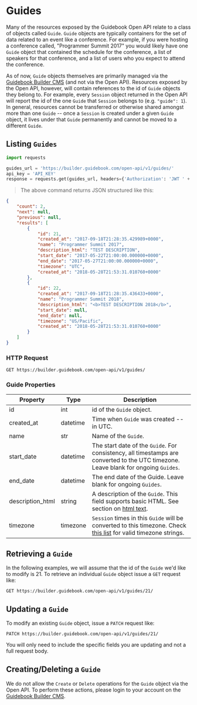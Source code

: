 # Guides

Many of the resources exposed by the Guidebook Open API relate to a class of objects called `Guide`. `Guide` objects are typically containers for the set of data related to an event like a conference. For example, if you were hosting a conference called, "Programmer Summit 2017" you would likely have one `Guide` object that contained the schedule for the conference, a list of speakers for that conference, and a list of users who you expect to attend the conference.

As of now, `Guide` objects themselves are primarily managed via the [Guidebook Builder CMS](https://builder.guidebook.com) (and not via the Open API). Resources exposed by the Open API, however, will contain references to the id of `Guide` objects they belong to. For example, every `Session` object returned in the Open API will report the id of the one `Guide` that `Session` belongs to (e.g. `"guide": 1`). In general, resources cannot be transferred or otherwise shared amongst more than one `Guide` -- once a `Session` is created under a given `Guide` object, it lives under that `Guide` permanently and cannot be moved to a different `Guide`.

## Listing `Guides`

```python
import requests

guides_url = 'https://builder.guidebook.com/open-api/v1/guides/'
api_key = 'API_KEY'
response = requests.get(guides_url, headers={'Authorization': 'JWT ' + api_key}).json()
```

> The above command returns JSON structured like this:

```json
{
	"count": 2,
	"next": null,
	"previous": null,
	"results": [
		{
			"id": 21,
			"created_at": "2017-09-18T21:28:35.429989+0000",
			"name": "Programmer Summit 2017",
			"description_html": "TEST DESCRIPTION",
			"start_date": "2017-05-22T21:00:00.000000+0000",
			"end_date": "2017-05-27T21:00:00.000000+0000",
			"timezone": "UTC",
			"created_at": "2018-05-28T21:53:31.010760+0000"
		},
		{
			"id": 22,
			"created_at": "2017-09-18T21:28:35.436433+0000",
			"name": "Programmer Summit 2018",
			"description_html": "<b>TEST DESCRIPTION 2018</b>",
			"start_date": null,
			"end_date": null,
			"timezone": "US/Pacific",
			"created_at": "2018-05-28T21:53:31.010760+0000"
		}
	]
}
```

### HTTP Request

`GET https://builder.guidebook.com/open-api/v1/guides/`

### Guide Properties

Property        | Type        | Description
---------       | --------    | --------
id              | int         | id of the `Guide` object.
created_at      | datetime    | Time when `Guide` was created -- in UTC.
name            | str         | Name of the `Guide`.
start_date      | datetime    | The start date of the `Guide`. For consistency, all timestamps are converted to the UTC timezone.  Leave blank for ongoing `Guides`.
end_date        | datetime    | The end date of the Guide.  Leave blank for ongoing `Guides`.
description_html| string      | A description of the `Guide`.  This field supports basic HTML.  See section on [html text](#html-text).
timezone        | timezone    | `Session` times in this `Guide` will be converted to this timezone.  Check [this list](https://en.wikipedia.org/wiki/List_of_tz_database_time_zones#List) for valid timezone strings.


## Retrieving a `Guide`
In the following examples, we will assume that the id of the `Guide` we'd like to modify is 21.
To retrieve an individual `Guide` object issue a `GET` request like:

`GET https://builder.guidebook.com/open-api/v1/guides/21/`


## Updating a `Guide`

To modify an existing `Guide` object, issue a `PATCH` request like:

`PATCH https://builder.guidebook.com/open-api/v1/guides/21/`

You will only need to include the specific fields you are updating and not a full request body.

## Creating/Deleting a `Guide`

We do not allow the `Create` or `Delete` operations for the `Guide` object via the Open API.  To perform these actions, please login to your account on the [Guidebook Builder CMS](https://builder.guidebook.com).
